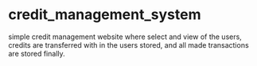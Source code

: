 # credit_management_system

simple credit management website where select and view of the users, credits are transferred with in the users stored, and all made transactions are stored finally.
